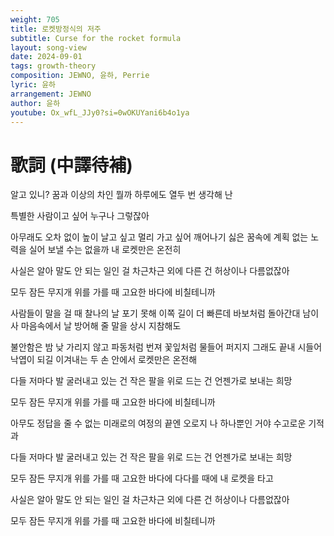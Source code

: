 ```yaml
---
weight: 705
title: 로켓방정식의 저주
subtitle: Curse for the rocket formula
layout: song-view
date: 2024-09-01
tags: growth-theory
composition: JEWNO, 윤하, Perrie
lyric: 윤하
arrangement: JEWNO
author: 윤하
youtube: Ox_wfL_JJy0?si=0wOKUYani6b4o1ya
---
```


# 歌詞 (中譯待補)

알고 있니?
꿈과 이상의 차인 뭘까
하루에도 열두 번 생각해 난

특별한 사람이고 싶어
누구나 그렇잖아

아무래도 오차 없이
높이 날고 싶고
멀리 가고 싶어
깨어나기 싫은 꿈속에
계획 없는 노력을 실어 보낼 수는 없을까
내 로켓만은 온전히

사실은 알아
말도 안 되는 일인 걸
차근차근 외에 다른 건
허상이나 다름없잖아

모두 잠든
무지개 위를 가를 때
고요한 바다에
비칠테니까

사람들이 말을 걸 때
찰나의 날 포기 못해
이쪽 길이 더 빠른데
바보처럼 돌아간대
남이사
마음속에서 날
방어해 줄 말을
상시 지참해도

불안함은
밤 낮 가리지 않고
파동처럼 번져
꽃잎처럼 물들어 퍼지지
그래도 끝내
시들어 낙엽이 되길
이겨내는 두 손 안에서
로켓만은 온전해

다들 저마다
발 굴러내고 있는 건
작은 팔을 위로 드는 건
언젠가로 보내는 희망

모두 잠든
무지개 위를 가를 때
고요한 바다에
비칠테니까

아무도 정답을 줄 수 없는
미래로의 여정의 끝엔
오로지 나 하나뿐인 거야
수고로운 기적과

다들 저마다
발 굴러내고 있는 건
작은 팔을 위로 드는 건
언젠가로 보내는 희망

모두 잠든
무지개 위를 가를 때
고요한 바다에
다다를 때에
내 로켓을 타고

사실은 알아
말도 안 되는 일인 걸
차근차근 외에 다른 건
허상이나 다름없잖아

모두 잠든
무지개 위를 가를 때
고요한 바다에
비칠테니까
